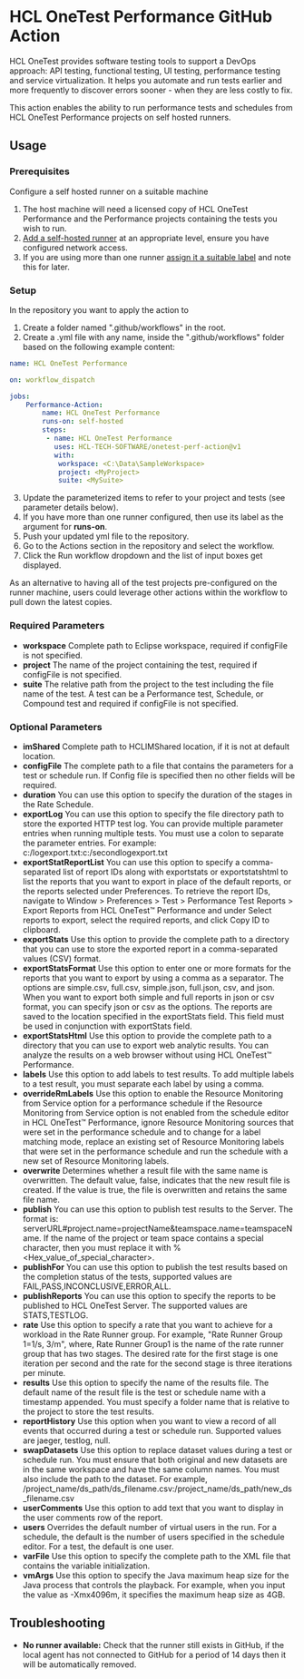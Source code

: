 # HCL OneTest Performance GitHub Action
HCL OneTest provides software testing tools to support a DevOps approach: API testing, functional testing, UI testing, performance testing and service virtualization. It helps you automate and run tests earlier and more frequently to discover errors sooner - when they are less costly to fix.

This action enables the ability to run performance tests and schedules from HCL OneTest Performance projects on self hosted runners.

## Usage

### Prerequisites

Configure a self hosted runner on a suitable machine
1. The host machine will need a licensed copy of HCL OneTest Performance and the Performance projects containing the tests you wish to run.
2. [Add a self-hosted runner](https://docs.github.com/en/actions/hosting-your-own-runners/adding-self-hosted-runners) at an appropriate level, ensure you have configured network access.
3. If you are using more than one runner [assign it a suitable label](https://docs.github.com/en/actions/hosting-your-own-runners/using-labels-with-self-hosted-runners) and note this for later.

### Setup
In the repository you want to apply the action to
1. Create a folder named ".github/workflows" in the root.
2. Create a .yml file with any name, inside the ".github/workflows" folder based on the following example content:


```yaml
name: HCL OneTest Performance

on: workflow_dispatch

jobs:
    Performance-Action:
        name: HCL OneTest Performance
        runs-on: self-hosted
        steps:
         - name: HCL OneTest Performance
           uses: HCL-TECH-SOFTWARE/onetest-perf-action@v1
           with:
            workspace: <C:\Data\SampleWorkspace>
            project: <MyProject>
            suite: <MySuite>
```

3. Update the parameterized items to refer to your project and tests (see parameter details below).
4. If you have more than one runner configured, then use its label as the argument for **runs-on**.
5. Push your updated yml file to the repository.
6. Go to the Actions section in the repository and select the workflow.
7. Click the Run workflow dropdown and the list of input boxes get displayed.

As an alternative to having all of the test projects pre-configured on the runner machine, users could leverage other actions within the workflow to pull down the latest copies. 

### Required Parameters

- **workspace** Complete path to Eclipse workspace, required if configFile is not specified.
- **project** The name of the project containing the test, required if configFile is not specified.
- **suite** The relative path from the project to the test including the file name of the test. A test can be a Performance test, Schedule, or Compound test and required if configFile is not specified.

### Optional Parameters

- **imShared** Complete path to HCLIMShared location, if it is not at default location.
- **configFile** The complete path to a file that contains the parameters for a test or schedule run. If Config file is specified then no other fields will be required.
- **duration** You can use this option to specify the duration of the stages in the Rate Schedule.
- **exportLog** You can use this option to specify the file directory path to store the exported HTTP test log. You can provide multiple parameter entries when running multiple tests. You must use a colon to separate the parameter entries. For example: c:/logexport.txt:c:/secondlogexport.txt
- **exportStatReportList** You can use this option to specify a comma-separated list of report IDs along with exportstats or exportstatshtml to list the reports that you want to export in place of the default reports, or the reports selected under Preferences. To retrieve the report IDs, navigate to Window > Preferences > Test > Performance Test Reports > Export Reports from HCL OneTest™ Performance and under Select reports to export, select the required reports, and click Copy ID to clipboard.
- **exportStats** Use this option to provide the complete path to a directory that you can use to store the exported report in a comma-separated values (CSV) format.
- **exportStatsFormat** Use this option to enter one or more formats for the reports that you want to export by using a comma as a separator. The options are simple.csv, full.csv, simple.json, full.json, csv, and json. When you want to export both simple and full reports in json or csv format, you can specify json or csv as the options. The reports are saved to the location specified in the exportStats field. This field must be used in conjunction with exportStats field.
- **exportStatsHtml** Use this option to provide the complete path to a directory that you can use to export web analytic results. You can analyze the results on a web browser without using HCL OneTest™ Performance.
- **labels** Use this option to add labels to test results. To add multiple labels to a test result, you must separate each label by using a comma.
- **overrideRmLabels** Use this option to enable the Resource Monitoring from Service option for a performance schedule if the Resource Monitoring from Service option is not enabled from the schedule editor in HCL OneTest™ Performance, ignore Resource Monitoring sources that were set in the performance schedule and to change for a label matching mode, replace an existing set of Resource Monitoring labels that were set in the performance schedule and run the schedule with a new set of Resource Monitoring labels.
- **overwrite** Determines whether a result file with the same name is overwritten. The default value, false, indicates that the new result file is created. If the value is true, the file is overwritten and retains the same file name.
- **publish** You can use this option to publish test results to the Server. The format is: serverURL#project.name=projectName&teamspace.name=teamspaceName. If the name of the project or team space contains a special character, then you must replace it with %<Hex_value_of_special_character>.
- **publishFor** You can use this option to publish the test results based on the completion status of the tests, supported values are FAIL,PASS,INCONCLUSIVE,ERROR,ALL.
- **publishReports** You can use this option to specify the reports to be published to HCL OneTest Server. The supported values are STATS,TESTLOG.
- **rate** Use this option to specify a rate that you want to achieve for a workload in the Rate Runner group. For example, "Rate Runner Group 1=1/s, 3/m", where, Rate Runner Group1 is the name of the rate runner group that has two stages. The desired rate for the first stage is one iteration per second and the rate for the second stage is three iterations per minute.
- **results** Use this option to specify the name of the results file. The default name of the result file is the test or schedule name with a timestamp appended. You must specify a folder name that is relative to the project to store the test results.
- **reportHistory** Use this option when you want to view a record of all events that occurred during a test or schedule run. Supported values are jaeger, testlog, null.
- **swapDatasets** Use this option to replace dataset values during a test or schedule run. You must ensure that both original and new datasets are in the same workspace and have the same column names. You must also include the path to the dataset. For example, /project_name/ds_path/ds_filename.csv:/project_name/ds_path/new_ds_filename.csv
- **userComments** Use this option to add text that you want to display in the user comments row of the report.
- **users** Overrides the default number of virtual users in the run. For a schedule, the default is the number of users specified in the schedule editor. For a test, the default is one user.
- **varFile** Use this option to specify the complete path to the XML file that contains the variable initialization.
- **vmArgs** Use this option to specify the Java maximum heap size for the Java process that controls the playback. For example, when you input the value as -Xmx4096m, it specifies the maximum heap size as 4GB.

## Troubleshooting
- **No runner available:** Check that the runner still exists in GitHub, if the local agent has not connected to GitHub for a period of 14 days then it will be automatically removed.